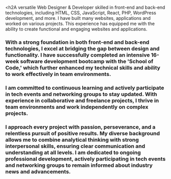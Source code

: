 <h2A versatile Web Designer & Developer skilled in front-end and back-end technologies, including HTML, CSS, JavaScript, React, PHP, WordPress development, and more.  I have built many websites, applications and worked on various projects. This experience has equipped me with the ability to create functional and engaging websites and applications.</h2>

<h3>With a strong foundation in both front-end and back-end technologies, I excel at bridging the gap between design and functionality. I have successfully completed an intensive 16-week software development bootcamp with the 'School of Code,' which further enhanced my technical skills and ability to work effectively in team environments.</h3>

<h3>I am committed to continuous learning and actively participate in tech events and networking groups to stay updated. With experience in collaborative and freelance projects, I thrive in team environments and work independently on complex projects.</h3>

<h3>I approach every project with passion, perseverance, and a relentless pursuit of positive results. My diverse background allows me to combine analytical thinking with strong interpersonal skills, ensuring clear communication and understanding at all levels. I am dedicated to ongoing professional development, actively participating in tech events and networking groups to remain informed about industry news and advancements.</h3>

<!--
**bvhadra/bvhadra** is a ✨ _special_ ✨ repository because its `README.md` (this file) appears on your GitHub profile.

Here are some ideas to get you started:

- 🔭 I’m currently working on ...
- 🌱 I’m currently learning ...
- 👯 I’m looking to collaborate on ...
- 🤔 I’m looking for help with ...
- 💬 Ask me about ...
- 📫 How to reach me: ...
- 😄 Pronouns: ...
- ⚡ Fun fact: ...
-->

